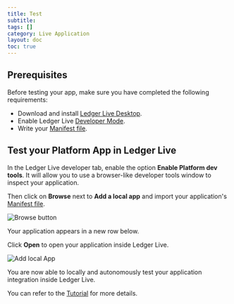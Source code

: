 ```yaml
---
title: Test
subtitle:
tags: []
category: Live Application
layout: doc
toc: true
---
```


## Prerequisites

 Before testing your app, make sure you have completed the following requirements:
 - Download and install [Ledger Live Desktop](https://www.ledger.com/ledger-live/download).
 - Enable Ledger Live [Developer Mode](../../../developer-mode).
 - Write your [Manifest file](../../manifest).

## Test your Platform App in Ledger Live

In the Ledger Live developer tab, enable the option **Enable Platform dev tools**. It will allow you to use a browser-like developer tools window to inspect your application.

Then click on **Browse** next to **Add a local app** and import your application's [Manifest file](../../reference/manifest).

![Browse button](../../images/tuto-3-3-browse.png "Browse button")

Your application appears in a new row below. 

Click **Open** to open your application inside Ledger Live.

![Add local App](../../images/tuto-3-4-local-app.png "Add local app")

You are now able to locally and autonomously test your application integration inside Ledger Live.

You can refer to the [Tutorial](../../tutorial/4-test) for more details.
